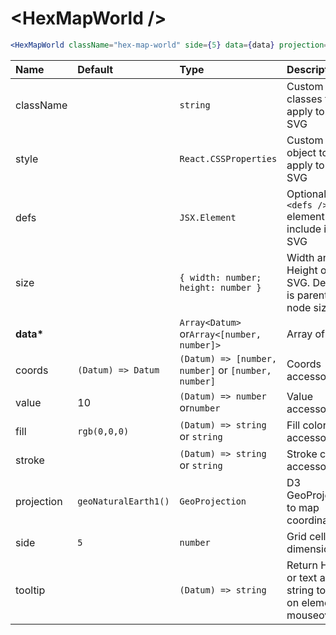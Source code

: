 # \<HexMapWorld \/>

```jsx
<HexMapWorld className="hex-map-world" side={5} data={data} projection={projection} />
```

| Name          | Default              | Type                                                | Description                                                  |
| :------------ | :------------------- | :-------------------------------------------------- | :----------------------------------------------------------- |
| className     |                      | `string`                                            | Custom css classes to apply to the SVG                       |
| style         |                      | `React.CSSProperties`                               | Custom style object to apply to the SVG                      |
| defs          |                      | `JSX.Element`                                       | Optional `<defs />` element to include in the SVG            |
| size          |                      | `{ width: number; height: number }`                 | Width and Height of the SVG. Default is parent node size.    |
| <b>data\*</b> |                      | `Array<Datum>` or`Array<[number, number]>`          | Array of data                                                |
| coords        | `(Datum) => Datum`   | `(Datum) => [number, number]` or `[number, number]` | Coords accessor                                              |
| value         | 10                   | `(Datum) => number` or`number`                      | Value accessor                                               |
| fill          | `rgb(0,0,0)`         | `(Datum) => string` or `string`                     | Fill color accessor                                          |
| stroke        |                      | `(Datum) => string` or `string`                     | Stroke color accessor                                        |
| projection    | `geoNaturalEarth1()` | `GeoProjection`                                     | D3 GeoProjection to map coordinates                          |
| side          | `5`                  | `number`                                            | Grid cell dimension                                          |
| tooltip       |                      | `(Datum) => string`                                 | Return HTML or text as a string to show on element mouseover |

